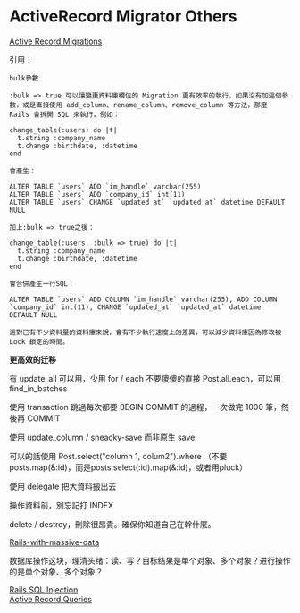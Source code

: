 # ActiveRecord Migrator Others


[Active Record Migrations](http://edgeguides.rubyonrails.org/migrations.html)



引用：

```
bulk參數

:bulk => true 可以讓變更資料庫欄位的 Migration 更有效率的執行，如果沒有加這個參數，或是直接使用 add_column、rename_column、remove_column 等方法，那麼 Rails 會拆開 SQL 來執行，例如：

change_table(:users) do |t|
  t.string :company_name
  t.change :birthdate, :datetime
end

會產生：

ALTER TABLE `users` ADD `im_handle` varchar(255)
ALTER TABLE `users` ADD `company_id` int(11)
ALTER TABLE `users` CHANGE `updated_at` `updated_at` datetime DEFAULT NULL

加上:bulk => true之後：

change_table(:users, :bulk => true) do |t|
  t.string :company_name
  t.change :birthdate, :datetime
end

會合併產生一行SQL：

ALTER TABLE `users` ADD COLUMN `im_handle` varchar(255), ADD COLUMN `company_id` int(11), CHANGE `updated_at` `updated_at` datetime DEFAULT NULL

這對已有不少資料量的資料庫來說，會有不少執行速度上的差異，可以減少資料庫因為修改被 Lock 鎖定的時間。
```

**更高效的迁移**

有 update_all 可以用，少用 for / each
不要傻傻的直接 Post.all.each，可以用 find_in_batches

使用 transaction 跳過每次都要 BEGIN COMMIT 的過程，一次做完 1000 筆，然後再 COMMIT

使用 update_column / sneacky-save 而非原生 save

可以的話使用 Post.select("column 1, colum2").where （不要 posts.map(&:id)，而是posts.select(:id).map(&:id)，或者用pluck）

使用 delegate 把大資料搬出去

操作資料前，別忘記打 INDEX

delete / destroy，刪除很昂貴。確保你知道自己在幹什麼。

[Rails-with-massive-data](http://blog.xdite.net/posts/2012/08/22/rails-with-massive-data)

数据库操作这块，理清头绪：读、写？目标结果是单个对象、多个对象？进行操作的是单个对象、多个对象？

[Rails SQL Injection](http://rails-sqli.org/)  
[Active Record Queries](http://www.theodinproject.com/ruby-on-rails/active-record-queries)
